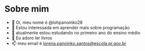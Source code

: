 # Sobre mim 

- 👋 Oi, meu nome é @lohpanoinko28
- 👀 Estou interessada em aprender mais sobre programação
- 🌱 atualmente estou estudando no primeiro ano do ensino médio
- 💞️ Eu adoro ler livros 
- 📫 meu email é lorena.panoinko.santos@escola.pr.gov.br

<!---
lohpanoinko28/lohpanoinko28 is a ✨ special ✨ repository because its `README.md` (this file) appears on your GitHub profile.
You can click the Preview link to take a look at your changes.
--->
